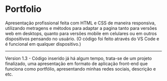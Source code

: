 # Portfolio

Apresentação profissional feita com HTML e CSS de maneira responsiva, utilizando metragens e métodos para adaptar a pagina tanto para versões web em desktops, quanto para versões mobile em celulares ou em outros dispositivos pensando no usuário. (O código foi feito através do VS Code e é funcional em qualquer dispositivo.)
*************************************************************************************************************************************************************************************
Version 1.3 - Código inserido já há algum tempo, trata-se de um projeto finalizado, uma apresentação em formato de aplicação front-end que funciona como portfólio, apresentando minhas redes sociais, descrição e etc.
